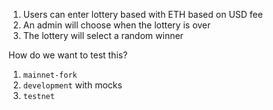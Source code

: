 1. Users can enter lottery based with ETH based on USD fee
2. An admin will choose when the lottery is over
3. The lottery will select a random winner

How do we want to test this?

1. `mainnet-fork`
2. `development` with mocks
3. `testnet`
